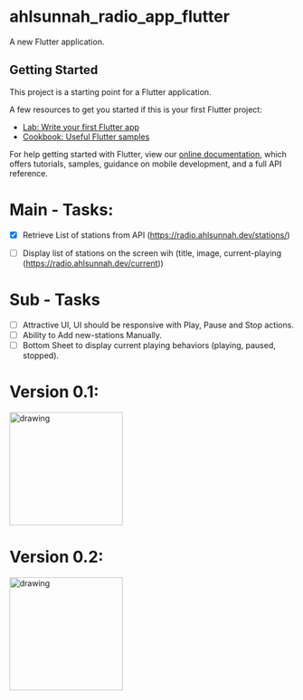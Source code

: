 # ahlsunnah_radio_app_flutter

A new Flutter application.

## Getting Started

This project is a starting point for a Flutter application.

A few resources to get you started if this is your first Flutter project:

- [Lab: Write your first Flutter app](https://flutter.dev/docs/get-started/codelab)
- [Cookbook: Useful Flutter samples](https://flutter.dev/docs/cookbook)

For help getting started with Flutter, view our
[online documentation](https://flutter.dev/docs), which offers tutorials,
samples, guidance on mobile development, and a full API reference.

# Main - Tasks:
* [X] Retrieve List of stations from API (https://radio.ahlsunnah.dev/stations/)   
* [ ] Display list of stations on the screen wih (title, image, current-playing (https://radio.ahlsunnah.dev/current))


# Sub - Tasks
* [ ] Attractive UI, UI should be responsive with Play, Pause and Stop actions.
* [ ] Ability to Add new-stations Manually.
* [ ] Bottom Sheet to display current playing behaviors (playing, paused, stopped).

# Version 0.1:

<img src="https://serving.photos.photobox.com/317727000144877624c587a1c92fa5b01546d3effc8acdd3c48ada77e5a4d5250a0f0eb7.jpg" alt="drawing" width="200"/>



# Version 0.2:
<img src="https://i.ibb.co/5RCdzZr/Screenshot-1560231233.png" alt="drawing" width="200"/>
